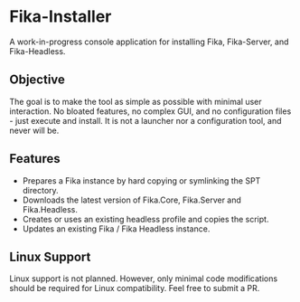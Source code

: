# Fika-Installer
A work-in-progress console application for installing Fika, Fika-Server, and Fika-Headless.

## Objective
The goal is to make the tool as simple as possible with minimal user interaction. No bloated features, no complex GUI, and no configuration files - just execute and install. It is not a launcher nor a configuration tool, and never will be.

## Features
* Prepares a Fika instance by hard copying or symlinking the SPT directory.
* Downloads the latest version of Fika.Core, Fika.Server and Fika.Headless.
* Creates or uses an existing headless profile and copies the script.
* Updates an existing Fika / Fika Headless instance.

## Linux Support
Linux support is not planned. However, only minimal code modifications should be required for Linux compatibility. Feel free to submit a PR.
